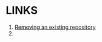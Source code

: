 # LINKS

1. [Removing an existing repository](https://stackoverflow.com/questions/50361138/destination-path-already-exists-and-is-not-an-empty-directory)
2. 
